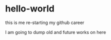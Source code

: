 # hello-world
this is me re-starting my github career

I am going to dump old and future works on here
